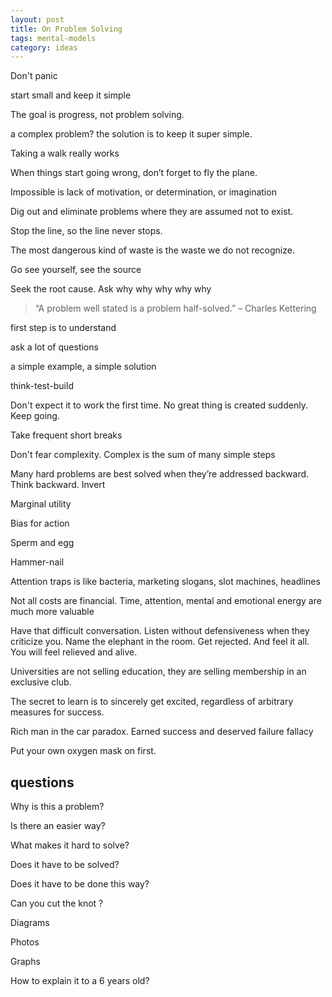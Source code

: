 ```yaml
---
layout: post
title: On Problem Solving
tags: mental-models
category: ideas 
---
```


Don't panic 

start small and keep it simple

The goal is progress, not problem solving.

a complex problem? the solution is to keep it super simple.

Taking a walk really works 

When things start going wrong, don’t forget to fly the plane.

Impossible is lack of motivation, or determination, or imagination 

Dig out and eliminate problems where they are assumed not to exist.

Stop the line, so the line never stops.

The most dangerous kind of waste is the waste we do not recognize.

Go see yourself, see the source 

Seek the root cause. Ask why why why why why

> “A problem well stated is a problem half-solved.” – Charles Kettering


first step is to understand 

ask a lot of questions

a simple example, a simple solution

think-test-build

Don't expect it to work the first time. No great thing is created suddenly. Keep going. 

Take frequent short breaks 

Don't fear complexity. Complex is the sum of many simple steps

Many hard problems are best solved when they’re addressed backward. Think backward. Invert

Marginal utility

Bias for action

Sperm and egg

Hammer-nail

Attention traps is like bacteria, marketing slogans, slot machines, headlines

Not all costs are financial. Time, attention, mental and emotional energy are much more valuable

Have that difficult conversation. Listen without defensiveness when they criticize you. Name the elephant in the room. Get rejected. And feel it all. You will feel relieved and alive. 

Universities are not selling education, they are selling membership in an exclusive club.

​The secret to learn is to sincerely get excited, regardless of arbitrary measures for success.

Rich man in the car paradox. Earned success and deserved failure fallacy

Put your own oxygen mask on first.

## questions

Why is this a problem?

Is there an easier way?

What makes it hard to solve? 

Does it have to be solved?

Does it have to be done this way?

Can you cut the knot ?

Diagrams

Photos

Graphs 

How to explain it to a 6 years old? 

